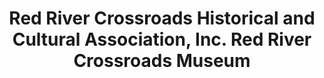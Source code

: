 ---
layout: repo
title: "Red River Crossroads Historical and Cultural Association, Inc. Red River Crossroads Museum"
id: 24876
permalink: repos/24876/
---